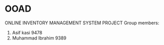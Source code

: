 # OOAD
ONLINE INVENTORY MANAGEMENT SYSTEM PROJECT
Group members: 
1.  Asif kasi 9478
2.  Muhammad Ibrahim 9389
